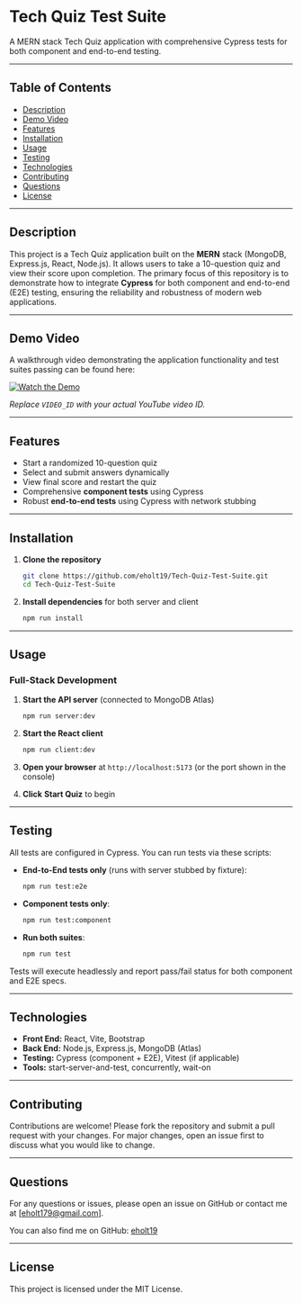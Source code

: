 # Tech Quiz Test Suite

A MERN stack Tech Quiz application with comprehensive Cypress tests for both component and end-to-end testing.

---

## Table of Contents

* [Description](#description)
* [Demo Video](#demo-video)
* [Features](#features)
* [Installation](#installation)
* [Usage](#usage)
* [Testing](#testing)
* [Technologies](#technologies)
* [Contributing](#contributing)
* [Questions](#questions)
* [License](#license)

---

## Description

This project is a Tech Quiz application built on the **MERN** stack (MongoDB, Express.js, React, Node.js). It allows users to take a 10-question quiz and view their score upon completion. The primary focus of this repository is to demonstrate how to integrate **Cypress** for both component and end-to-end (E2E) testing, ensuring the reliability and robustness of modern web applications.

---

## Demo Video

A walkthrough video demonstrating the application functionality and test suites passing can be found here:

[![Watch the Demo](https://img.youtube.com/vi/VIDEO_ID/0.jpg)](https://youtu.be/VIDEO_ID)

*Replace `VIDEO_ID` with your actual YouTube video ID.*

---

## Features

* Start a randomized 10-question quiz
* Select and submit answers dynamically
* View final score and restart the quiz
* Comprehensive **component tests** using Cypress
* Robust **end-to-end tests** using Cypress with network stubbing

---

## Installation

1. **Clone the repository**

   ```bash
   git clone https://github.com/eholt19/Tech-Quiz-Test-Suite.git
   cd Tech-Quiz-Test-Suite
   ```

2. **Install dependencies** for both server and client

   ```bash
   npm run install
   ```

---

## Usage

### Full-Stack Development

1. **Start the API server** (connected to MongoDB Atlas)

   ```bash
   npm run server:dev
   ```
2. **Start the React client**

   ```bash
   npm run client:dev
   ```
3. **Open your browser** at `http://localhost:5173` (or the port shown in the console)
4. **Click** **Start Quiz** to begin

---

## Testing

All tests are configured in Cypress. You can run tests via these scripts:

* **End-to-End tests only** (runs with server stubbed by fixture):

  ```bash
  npm run test:e2e
  ```

* **Component tests only**:

  ```bash
  npm run test:component
  ```

* **Run both suites**:

  ```bash
  npm run test
  ```

Tests will execute headlessly and report pass/fail status for both component and E2E specs.

---

## Technologies

* **Front End:** React, Vite, Bootstrap
* **Back End:** Node.js, Express.js, MongoDB (Atlas)
* **Testing:** Cypress (component + E2E), Vitest (if applicable)
* **Tools:** start-server-and-test, concurrently, wait-on

---

## Contributing

Contributions are welcome! Please fork the repository and submit a pull request with your changes. For major changes, open an issue first to discuss what you would like to change.

---

## Questions

For any questions or issues, please open an issue on GitHub or contact me at \[[eholt179@gmail.com](mailto:eholt179@gmail.com)].

You can also find me on GitHub: [eholt19](https://github.com/eholt19)

---

## License

This project is licensed under the MIT License.

